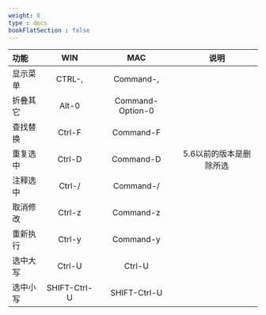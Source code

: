 ```yaml
---
weight: 8
type : docs
bookFlatSection : false
---
```


| 功能 | WIN | MAC | 说明 |
| :-----| :----: | :----: | :----: |
| 显示菜单 | CTRL-, | Command-, |  |
| 折叠其它 | Alt-0 | Command-Option-0 |  |
| 查找替换 | Ctrl-F | Command-F |  |
| 重复选中 | Ctrl-D | Command-D | 5.6以前的版本是删除所选 |
| 注释选中 | Ctrl-/ | Command-/ |  |
| 取消修改 | Ctrl-z | Command-z |  |
| 重新执行 | Ctrl-y | Command-y |  |
| 选中大写 | Ctrl-U | Ctrl-U |  |
| 选中小写 | SHIFT-Ctrl-U | SHIFT-Ctrl-U |  |



